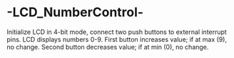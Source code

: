 # -LCD_NumberControl-
Initialize LCD in 4-bit mode, connect two push buttons to external interrupt pins. LCD displays numbers 0-9. First button increases value; if at max (9), no change. Second button decreases value; if at min (0), no change.
